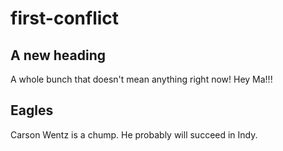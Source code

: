 # first-conflict

## A new heading

A whole bunch that doesn't mean anything right now!
Hey Ma!!!

## Eagles

Carson Wentz is a chump.
He probably will succeed in Indy.
